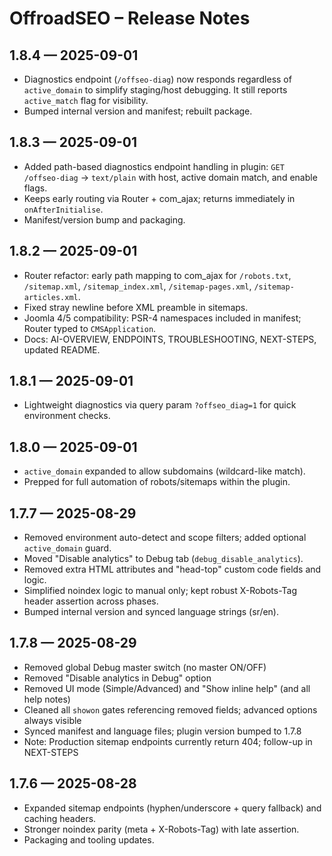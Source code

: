 # OffroadSEO – Release Notes

## 1.8.4 — 2025-09-01

- Diagnostics endpoint (`/offseo-diag`) now responds regardless of `active_domain` to simplify staging/host debugging. It still reports `active_match` flag for visibility.
- Bumped internal version and manifest; rebuilt package.

## 1.8.3 — 2025-09-01

- Added path-based diagnostics endpoint handling in plugin: `GET /offseo-diag` → `text/plain` with host, active domain match, and enable flags.
- Keeps early routing via Router + com_ajax; returns immediately in `onAfterInitialise`.
- Manifest/version bump and packaging.

## 1.8.2 — 2025-09-01

- Router refactor: early path mapping to com_ajax for `/robots.txt`, `/sitemap.xml`, `/sitemap_index.xml`, `/sitemap-pages.xml`, `/sitemap-articles.xml`.
- Fixed stray newline before XML preamble in sitemaps.
- Joomla 4/5 compatibility: PSR-4 namespaces included in manifest; Router typed to `CMSApplication`.
- Docs: AI-OVERVIEW, ENDPOINTS, TROUBLESHOOTING, NEXT-STEPS, updated README.

## 1.8.1 — 2025-09-01

- Lightweight diagnostics via query param `?offseo_diag=1` for quick environment checks.

## 1.8.0 — 2025-09-01

- `active_domain` expanded to allow subdomains (wildcard-like match).
- Prepped for full automation of robots/sitemaps within the plugin.

## 1.7.7 — 2025-08-29

- Removed environment auto-detect and scope filters; added optional `active_domain` guard.
- Moved "Disable analytics" to Debug tab (`debug_disable_analytics`).
- Removed extra HTML attributes and "head-top" custom code fields and logic.
- Simplified noindex logic to manual only; kept robust X-Robots-Tag header assertion across phases.
- Bumped internal version and synced language strings (sr/en).

## 1.7.8 — 2025-08-29

- Removed global Debug master switch (no master ON/OFF)
- Removed "Disable analytics in Debug" option
- Removed UI mode (Simple/Advanced) and "Show inline help" (and all help notes)
- Cleaned all `showon` gates referencing removed fields; advanced options always visible
- Synced manifest and language files; plugin version bumped to 1.7.8
- Note: Production sitemap endpoints currently return 404; follow-up in NEXT-STEPS

## 1.7.6 — 2025-08-28

- Expanded sitemap endpoints (hyphen/underscore + query fallback) and caching headers.
- Stronger noindex parity (meta + X-Robots-Tag) with late assertion.
- Packaging and tooling updates.
